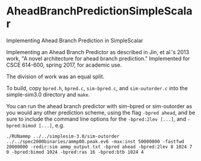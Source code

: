# AheadBranchPredictionSimpleScalar
Implementing Ahead Branch Prediction in SimpleScalar

Implementing an Ahead Branch Predictor as described in Jin, et al.'s 2013 work, "A novel architecture for ahead branch prediction."
Implemented for CSCE 614-600, spring 2017, for academic use.

The division of work was an equal split.

To build, copy `bpred.h`, `bpred.c`, `sim-bpred.c`, and `sim-outorder.c` into the simple-sim3.0 directory and `make`.

You can run the ahead branch predictor with sim-bpred or sim-outorder as you would any other prediction scheme, using the flag `-bpred ahead`, and be sure to include the command line options for the `-bpred:2lev [...]`, and `-bpred:bimod [...]`, e.g.

    ./RUNammp ../../simplesim-3.0/sim-outorder ../../spec2000binaries/ammp00.peak.ev6 -max:inst 50000000 -fastfwd 20000000 -redir:sim ammp_output.txt -bpred ahead -bpred:2lev 8 1024 7 0 -bpred:bimod 1024 -bpred:ras 16 -bpred:btb 1024 4
